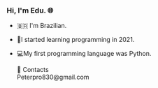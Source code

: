 ### Hi, I'm Edu. 🌐 

- 🇧🇷 I'm Brazilian.
- 🏁I started learning programming in 2021.
- 💻My first programming language was Python.

  <summary>💬 Contacts</summary>
   <string>Peterpro830@gmail.com</string>


